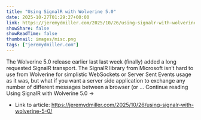 ```yaml
---
title: "Using SignalR with Wolverine 5.0"
date: 2025-10-27T01:29:27+00:00
link: https://jeremydmiller.com/2025/10/26/using-signalr-with-wolverine-5-0/
showShare: false
showReadTime: false
thumbnail: images/misc.png
tags: ["jeremydmiller.com"]
---
```

The Wolverine 5.0 release earlier last last week (finally) added a long requested SignalR transport. The SignalR library from Microsoft isn’t hard to use from Wolverine for simplistic WebSockets or Server Sent Events usage as it was, but what if you want a server side application to exchange any number of different messages between a browser (or … Continue reading Using SignalR with Wolverine 5.0 →

- Link to article: https://jeremydmiller.com/2025/10/26/using-signalr-with-wolverine-5-0/